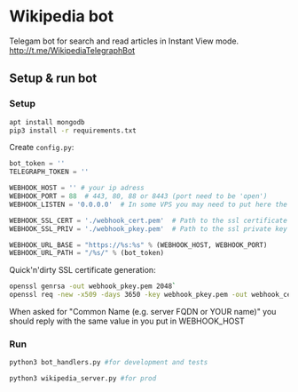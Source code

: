 # Wikipedia bot
Telegam bot for search and read articles in Instant View mode.
http://t.me/WikipediaTelegraphBot

## Setup & run bot 

### Setup
```bash
apt install mongodb
pip3 install -r requirements.txt
```
Create `config.py`:
```python
bot_token = ''
TELEGRAPH_TOKEN = ''

WEBHOOK_HOST = '' # your ip adress
WEBHOOK_PORT = 88  # 443, 80, 88 or 8443 (port need to be 'open')
WEBHOOK_LISTEN = '0.0.0.0'  # In some VPS you may need to put here the IP addr

WEBHOOK_SSL_CERT = './webhook_cert.pem'  # Path to the ssl certificate
WEBHOOK_SSL_PRIV = './webhook_pkey.pem'  # Path to the ssl private key

WEBHOOK_URL_BASE = "https://%s:%s" % (WEBHOOK_HOST, WEBHOOK_PORT)
WEBHOOK_URL_PATH = "/%s/" % (bot_token)
```

Quick'n'dirty SSL certificate generation:

```bash
openssl genrsa -out webhook_pkey.pem 2048`
openssl req -new -x509 -days 3650 -key webhook_pkey.pem -out webhook_cert.pem
```

When asked for "Common Name (e.g. server FQDN or YOUR name)" you should reply
with the same value in you put in WEBHOOK_HOST

### Run
```bash
python3 bot_handlers.py #for development and tests
```

```bash
python3 wikipedia_server.py #for prod
```
